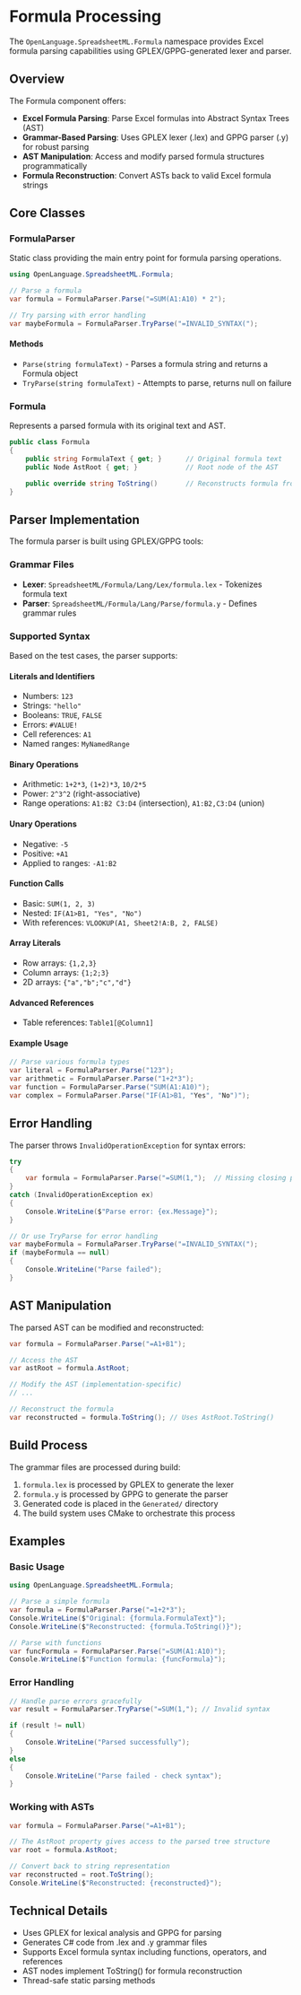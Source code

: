 # Formula Processing

The `OpenLanguage.SpreadsheetML.Formula` namespace provides Excel formula parsing capabilities using GPLEX/GPPG-generated lexer and parser.

## Overview

The Formula component offers:

- **Excel Formula Parsing**: Parse Excel formulas into Abstract Syntax Trees (AST)
- **Grammar-Based Parsing**: Uses GPLEX lexer (.lex) and GPPG parser (.y) for robust parsing
- **AST Manipulation**: Access and modify parsed formula structures programmatically
- **Formula Reconstruction**: Convert ASTs back to valid Excel formula strings

## Core Classes

### FormulaParser

Static class providing the main entry point for formula parsing operations.

```csharp
using OpenLanguage.SpreadsheetML.Formula;

// Parse a formula
var formula = FormulaParser.Parse("=SUM(A1:A10) * 2");

// Try parsing with error handling
var maybeFormula = FormulaParser.TryParse("=INVALID_SYNTAX(");
```

#### Methods

- `Parse(string formulaText)` - Parses a formula string and returns a Formula object
- `TryParse(string formulaText)` - Attempts to parse, returns null on failure

### Formula

Represents a parsed formula with its original text and AST.

```csharp
public class Formula
{
    public string FormulaText { get; }      // Original formula text
    public Node AstRoot { get; }            // Root node of the AST

    public override string ToString()       // Reconstructs formula from AST
}
```

## Parser Implementation

The formula parser is built using GPLEX/GPPG tools:

### Grammar Files

- **Lexer**: `SpreadsheetML/Formula/Lang/Lex/formula.lex` - Tokenizes formula text
- **Parser**: `SpreadsheetML/Formula/Lang/Parse/formula.y` - Defines grammar rules

### Supported Syntax

Based on the test cases, the parser supports:

#### Literals and Identifiers

- Numbers: `123`
- Strings: `"hello"`
- Booleans: `TRUE`, `FALSE`
- Errors: `#VALUE!`
- Cell references: `A1`
- Named ranges: `MyNamedRange`

#### Binary Operations

- Arithmetic: `1+2*3`, `(1+2)*3`, `10/2*5`
- Power: `2^3^2` (right-associative)
- Range operations: `A1:B2 C3:D4` (intersection), `A1:B2,C3:D4` (union)

#### Unary Operations

- Negative: `-5`
- Positive: `+A1`
- Applied to ranges: `-A1:B2`

#### Function Calls

- Basic: `SUM(1, 2, 3)`
- Nested: `IF(A1>B1, "Yes", "No")`
- With references: `VLOOKUP(A1, Sheet2!A:B, 2, FALSE)`

#### Array Literals

- Row arrays: `{1,2,3}`
- Column arrays: `{1;2;3}`
- 2D arrays: `{"a","b";"c","d"}`

#### Advanced References

- Table references: `Table1[@Column1]`

#### Example Usage

```csharp
// Parse various formula types
var literal = FormulaParser.Parse("123");
var arithmetic = FormulaParser.Parse("1+2*3");
var function = FormulaParser.Parse("SUM(A1:A10)");
var complex = FormulaParser.Parse("IF(A1>B1, "Yes", "No")");
```

## Error Handling

The parser throws `InvalidOperationException` for syntax errors:

```csharp
try
{
    var formula = FormulaParser.Parse("=SUM(1,");  // Missing closing parenthesis
}
catch (InvalidOperationException ex)
{
    Console.WriteLine($"Parse error: {ex.Message}");
}

// Or use TryParse for error handling
var maybeFormula = FormulaParser.TryParse("=INVALID_SYNTAX(");
if (maybeFormula == null)
{
    Console.WriteLine("Parse failed");
}
```

## AST Manipulation

The parsed AST can be modified and reconstructed:

```csharp
var formula = FormulaParser.Parse("=A1+B1");

// Access the AST
var astRoot = formula.AstRoot;

// Modify the AST (implementation-specific)
// ...

// Reconstruct the formula
var reconstructed = formula.ToString(); // Uses AstRoot.ToString()
```

## Build Process

The grammar files are processed during build:

1. `formula.lex` is processed by GPLEX to generate the lexer
2. `formula.y` is processed by GPPG to generate the parser
3. Generated code is placed in the `Generated/` directory
4. The build system uses CMake to orchestrate this process

## Examples

### Basic Usage

```csharp
using OpenLanguage.SpreadsheetML.Formula;

// Parse a simple formula
var formula = FormulaParser.Parse("=1+2*3");
Console.WriteLine($"Original: {formula.FormulaText}");
Console.WriteLine($"Reconstructed: {formula.ToString()}");

// Parse with functions
var funcFormula = FormulaParser.Parse("=SUM(A1:A10)");
Console.WriteLine($"Function formula: {funcFormula}");
```

### Error Handling

```csharp
// Handle parse errors gracefully
var result = FormulaParser.TryParse("=SUM(1,"); // Invalid syntax

if (result != null)
{
    Console.WriteLine("Parsed successfully");
}
else
{
    Console.WriteLine("Parse failed - check syntax");
}
```

### Working with ASTs

```csharp
var formula = FormulaParser.Parse("=A1+B1");

// The AstRoot property gives access to the parsed tree structure
var root = formula.AstRoot;

// Convert back to string representation
var reconstructed = root.ToString();
Console.WriteLine($"Reconstructed: {reconstructed}");
```

## Technical Details

- Uses GPLEX for lexical analysis and GPPG for parsing
- Generates C# code from .lex and .y grammar files
- Supports Excel formula syntax including functions, operators, and references
- AST nodes implement ToString() for formula reconstruction
- Thread-safe static parsing methods
